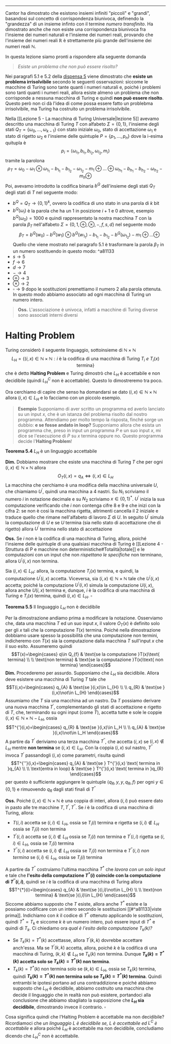 *****
Cantor ha dimostrato che esistono insiemi infiniti "piccoli" e "grandi", basandosi sul concetto di corrispondenza biunivoca, definendo la "grandezza" di un insieme infinto con il termine *numero transfinito*. Ha dimostrato anche che non esiste una corrispondenza biunivoca fra l'insieme dei numeri naturali e l'insieme dei numeri reali, provando che l'insieme dei numeri reali $\mathbb R$ è strettamente più grande dell'insieme dei numeri reali $\mathbb N$. 

In questa lezione siamo pronti a rispondere alla seguente domanda 
>*Esiste un problema che non può essere risolto?*

Nei paragrafi 5.1 e 5.2 della [dispensa 5](http://www.informatica.uniroma2.it/upload/2023/FO/D05HaltingProblem.pdf) viene dimostrato che **esiste un problema irrisolvibile** secondo le seguenti osservazioni: siccome le macchine di Turing sono tante quanti i numeri naturali e, poiché i problemi sono tanti quanti i numeri reali, allora esiste almeno un problema che non corrisponde a nessuna macchina di Turing e quindi **non può essere risolto**. 
Questo però non ci dà l'idea di come possa essere fatto un problebma irrisolvibile, ma Turing ha costruito un problema irrisolvibile. 

Nella [[Lezione 5 - La macchina di Turing Universale|lezione 5]] avevamo descritto una macchina di Turing $T$ con alfabeto $\Sigma=\{0,1\}$, l'insieme degli stati $Q_{T}=\{\omega_{0},\dots,\omega_{k-1}\}$ con stato iniziale $\omega_{0}$, stato di accettazione $\omega_{1}$ e stato di rigetto $\omega_{2}$ e l'insieme delle quintuple $P=\{p_{1},\dots,p_{n}\}$ dove la i-esima quitupla è $$p_{i}=\langle \omega_{i_{1}},b_{i_{1}},b_{i_{2}},\omega_{i_{2}},m_{i}\rangle$$ tramite la parolona $$\rho_{T}=\omega_{0}-\omega_{1}\otimes \omega_{1_{1}}-b_{1_{1}}-b_{1_{2}}-\omega_{1_{2}}-m_{1}\oplus\dots\oplus\omega_{h_{1}}-b_{h_{1}}-b_{h_{2}}-\omega_{h_{2}}-m_{h}\oplus$$ Poi, avevamo introdotto la codifica binaria $b^{Q}$ dell'insieme degli stati $Q_{T}$ degli stati di $T$ nel seguente modo:
- $b^{Q}=Q_{T}\to\{0,1\}^{k}$, ovvero la codifica di uno stato in una parola di $k$ bit
- $b^{Q}(\omega_{i})$ è la parola che ha un 1 in posizione $i+1$ e 0 altrove, esempio $b^{Q}(\omega_{0})=1000$ 
e quindi rappresentato la nostra macchina $T$ con la parola $\beta_T$ nell'alfabeto $\Sigma=\{0,1,\oplus,\otimes,-,f,s,d\}$ nel seguente modo $$\beta_{T}=b^{Q}(w_{0})-b^{Q}(w_{1})\otimes b^{Q}(w_{1_1})-b_{1_{1}}-b_{1_{2}}-b^{Q}(\omega_{1_2})-m_{1}\oplus\dots\oplus$$ Quello che viene mostrato nel paragrafo 5.1 è trasformare la parola $\beta_T$ in un numero sostituendo in questo modo: ^a81133
- $s\to 5$
- $f\to 6$
- $d\to 7$
- $- \to 4$ 
- $\oplus\to 3$
- $\otimes\to 2$
- $\square\to 9$
dopo le sostituzioni premettiamo il numero $2$ alla parola ottenuta. In questo modo abbiamo associato ad ogni macchina di Turing un numero intero.

>**Oss.**
>L'associazione è univoca, infatti a macchine di Turing diverse sono associati interni diversi

# Halting Problem
Turing considerò il seguente linguaggio, sottoinsieme di $\mathbb N\times\mathbb N$ $$L_{H}=\{(i,x)\in\mathbb N\times\mathbb N:i\text{ è la codifica di una macchina di Turing }T_{i}\:e\:T_{i}(x)\text{ termina}\}$$ che è detto **Halting Problem** e Turing dimostrò che $L_{H}$ è accettabile e non decidibile (quindi $L_{H}^C$ non è accettabile). Questo lo dimostreremo tra poco.

Ora cerchiamo di capire che senso ha domandarsi se dato $(i,x)\in\mathbb N\times\mathbb N$ allora $(i,x)\in L_{H}$ e lo facciamo con un piccolo esempio.

>**Esempio**
>Supponiamo di aver scritto un programma ed averlo lanciato su un input $x$, che è un istanza del problema risolto dal nostro programma. Attendiamo per molto tempo la risposta, finché sorge un dubbio: **e se fosse andato in loop?**
>Supponiamo allora che esista un programma che, preso in input un programma $P$ e un suo input $x$, mi dice se l'esecuzione di $P$ su $x$ termina oppure no. Questo programma decide l'**Halting Problem**! 

**Teorema 5.4**
$L_{H}$ è un linguaggio accettabile

**Dim.**
Dobbiamo mostrare che esiste una macchina di Turing $T$ che per ogni $(i,x)\in \mathbb N\times\mathbb N$ allora $$O_{T}(i,x)=q_A\iff(i,x)\in L_{H}$$ La macchina che cerchiamo è una modifica della macchina universale $U$, che chiamiamo $U^{'}$, quindi una macchina a $4$ nastri. Su $N_{1}$ scriviamo il numero $i$ in notazione decimale e su $N_2$ scriviamo $x\in\{0,1\}^{*}$. $U^{'}$ inizia la sua computazione verificando che $i$ non contenga cifre 8 e 9 e che inizi con la cifra 2: se non è così la macchina rigetta, altrimenti cancella il $2$ iniziale e traduce quello che rimane nell'alfabeto di lavoro $\Sigma$ di $U$. 
In seguito $U^{'}$ simula la computazione di $U$ e se $U$ termina (sia nello stato di accettazione che di rigetto) allora $U^{'}$ termina nello stato di accettazione

**Oss.**
Se $i$ non è la codifica di una macchina di Turing, allora, poiché l'insieme delle quintuple di una qualsiasi macchina di Turing è [[Lezione 4 - Struttura di P e macchine non deterministiche#Totalità|totale]] e le computazioni con un input che non *rispettano le specifiche* non terminano, allora $U^{'}(i,x)$ non termina.

Sia $(i,x)\in L_{H}$: allora, la computazione $T_{i}(x)$ termina, e quindi, la computazione $U^{'}(i,x)$ accetta. 
Viceversa, sia $(i,x)\in\mathbb N\times\mathbb N$ tale che $U^{'}(i,x)$ accetta; poiché la computazione $U^{'}(i,x)$ simula la computazione $U(i,x)$, allora anche $U(i,x)$ termina e, dunque, $i$ è la codifica di una macchina di Turing e $T_{i}(x)$ termina, quindi $(i,x)\in L_H$. $\square$

**Teorema 5.5**
Il linguaggio $L_{H}$ non è decidibile

Per la dimostrazione andiamo prima a modificare la notazione. Osserviamo che, data una macchina $T$ ed un suo input $x$, il valore $O_{T}(x)$ è definito solo per gli $x$ tali che la computazione $T(x)$ termina. Poiché nella dimostrazione dobbiamo usare spesso la possibilità che una computazione non termini, indicheremo con $T(x)$ sia la computazione dalla macchina $T$ sull'input $x$ che il suo esito. Assumeremo quindi $$T(x)=\begin{cases}
q\in Q_{f} & \text{se la computazione }T(x)\text{ termina} \\
 \\
\text{non termina} & \text{se la computazione }T(x)\text{ non termina}
\end{cases}$$ 
**Dim.**
Procederemo per assurdo. Supponiamo che $L_{H}$ sia decidibile. Allora deve esistere una macchina di Turing $T$ tale che $$T(i,x)=\begin{cases}
q_{A} & \text{se }(i,x)\in L_{H} \\
 \\
q_{R} & \text{se }(i,x)\not\in L_{H} 
\end{cases}$$Assumiamo che $T$ sia una macchina ad un nastro. 
Da $T$ possiamo derivare una nuova macchina $T^{'}$, complementando gli stati di accettazione e rigetto di $T$, che, terminando su ogni input (come $T$), accetta tutte e sole le coppie $(i,x)\in\mathbb{N}\times\mathbb{N}-L_{H}$, ossia $$T^{'}(i,x)=\begin{cases}
q_{R} & \text{se }(i,x)\in L_H  \\
\\
q_{A} & \text{se }(i,x)\not\in L_H
\end{cases}$$ A partire da $T^{'}$ deriviamo una terza macchina $T^{''}$, che accetta $(i,x)$ se $(i,x)\not\in L_{H}$ mentre **non termina** se $(i,x)\in L_{H}$. Con la coppia $(i,x)$ sul nastro, $T^{''}$ invoca $T^{'}$ passandogli $(i,x)$ come parametri, risulta quindi $$T^{''}(i,x)=\begin{cases}
q_{A} & \text{se } T^{'}(i,x) \text{ termina in }q_{A} \\
 \\
\text{entra in loop}  & \text{se } T^{'}(i,x) \text{ termina in }q_{R}
\end{cases}$$ per questo è sufficiente aggiungere le quintuple $\langle q_R,y,y,q_{R},f\rangle$ per ogni $y\in\{0,1\}$ e rimuovendo $q_{R}$ dagli stati finali di $T^{''}$

**Oss.**
Poiché $(i,x)\in\mathbb{N}\times\mathbb{N}$ è una coppia di interi, allora $(i,i)$ può essere dato in pasto alle tre macchine $T,T^{'}, T^{''}$. Se $i$ è la codifica di una macchina di Turing, allora:
- $T(i,i)$ accetta se $(i,i)\in L_{H}$, ossia se $T_{i}(i)$ termina e rigetta se $(i,i)\not\in L_{H}$ ossia se $T_{i}(i)$ non termina
- $T^{'}(i,i)$ accetta se $(i,i)\not\in L_{H}$ ossia se $T_{i}(i)$ non termina e $T^{'}(i,i)$ rigetta se $(i,i)\in L_{H}$, ossia se $T_{i}(i)$ termina
- $T^{''}(i,i)$ accetta se $(i,i)\not\in L_{H}$ ossia se $T_{i}(i)$ non termina e $T^{''}(i,i)$ *non termina* se $(i,i)\in L_{H}$, ossia se $T_{i}(i)$ termina

A partire da $T^{''}$ costruiamo l'ultima macchina $T^{*}$ che *lavora con un solo input* e tale che **l'esito della computazione $T^{*}(i)$ coincide con la computazione di $T^{''}(i,i)$**, quindi se $i$ è la codifica di una macchina di Turing allora $$T^{*}(i)=\begin{cases}
q_{A} & \text{se }(i,i)\not\in L_{H}  \\
 \\
\text{non termina} & \text{se }(i,i)\in L_{H}
\end{cases}$$
Siccome abbiamo supposto che $T$ esiste, allora anche $T^*$ esiste e la possiamo codificare con un intero secondo le sostituzioni [[#^a81133|viste prima]]. Indichiamo con $k$ il codice di $T^{*}$ ottenuto applicando le sostituzioni, quindi $T^{*}=T_{k}$ e siccome $k$ è un numero intero, può essere input di $T^{*}$ e quindi di $T_{k}$. Ci chiediamo ora *qual è l'esito della computazione $T_{k}(k)$?* 
- Se $T_{k}(k)=T^{*}(k)$ accettasse, allora $T^{'}(k,k)$ dovrebbe accettare anch'essa. Ma se $T^{'}(k,k)$ accetta, allora, poiché $k$ è la codifica di una macchina di Turing, $(k,k)\not\in L_H$ se $T_{k}(k)$ non termina. Dunque **$T_{k}(k)=T^{*}(k)$ accetta solo se $T_{k}(k)=T^{*}(k)$ non termina**.
- $T_{k}(k)=T^{*}(k)$ non termina solo se $(k,k)\in L_{H}$, ossia se $T_{k}(k)$ termina, quindi **$T_{k}(k)=T^{*}(k)$ non termina solo se $T_{k}(k)=T^{*}(k)$ termina**.
Quindi entrambi le ipotesi portano ad una contraddizione e poiché abbiamo supposto che $L_{H}$ è decidibile, abbiamo costruito una macchina che decide il linguaggio che in realtà non può esistere, portandoci alla conclusione che abbiamo sbagliato la supposizione che **$L_H$ sia decidibile**, dimostrando invece il contrario. $\square$ 

Cosa significa quindi che l'Halting Problem è accettabile ma non decidibile? Ricordiamoci che *un linguaggio $L$ è decidibile se, $L$ è accettabile ed $L^{C}$ è accettabile* e allora poiché $L_{H}$ è accettabile ma non decidibile, concludiamo dicendo che $L_{H}^C$ non è accettabile.

